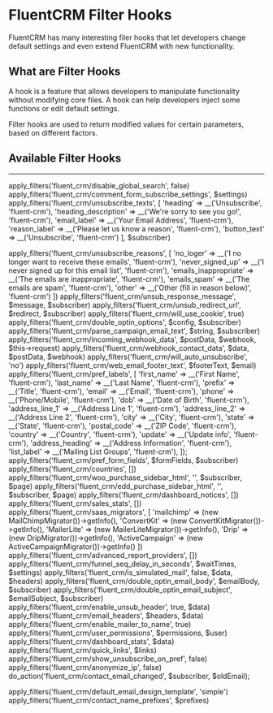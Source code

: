 # FluentCRM Filter Hooks

<Badge type="tip" vertical="top" text="FluentCRM Core" /> <Badge type="warning" vertical="top" text="Intermediate" />

FluentCRM has many interesting filer hooks that let developers change default settings and even extend FluentCRM with new functionality.

## What are Filter Hooks

A hook is a feature that allows developers to manipulate functionality without modifying core files. A hook can help developers inject some functions or edit default settings.

Filter hooks are used to return modified values for certain parameters, based on different factors.

## Available Filter Hooks



------
apply_filters('fluent_crm/disable_global_search', false)
apply_filters('fluent_crm/comment_form_subscribe_settings', $settings)
apply_filters('fluent_crm/unsubscribe_texts', [
'heading'             => __('Unsubscribe', 'fluent-crm'),
'heading_description' => __('We\'re sorry to see you go!', 'fluent-crm'),
'email_label'         => __('Your Email Address', 'fluent-crm'),
'reason_label'        => __('Please let us know a reason', 'fluent-crm'),
'button_text'         => __('Unsubscribe', 'fluent-crm')
], $subscriber)

apply_filters('fluent_crm/unsubscribe_reasons', [
'no_loger'             => __('I no longer want to receive these emails', 'fluent-crm'),
'never_signed_up'      => __('I never signed up for this email list', 'fluent-crm'),
'emails_inappropriate' => __('The emails are inappropriate', 'fluent-crm'),
'emails_spam'          => __('The emails are spam', 'fluent-crm'),
'other'                => __('Other (fill in reason below)', 'fluent-crm')
])
apply_filters('fluent_crm/unsub_response_message', $message, $subscriber)
apply_filters('fluent_crm/unsub_redirect_url', $redirect, $subscriber)
apply_filters('fluent_crm/will_use_cookie', true)
apply_filters('fluent_crm/double_optin_options', $config, $subscriber)
apply_filters('fluent_crm/parse_campaign_email_text', $string, $subscriber)
apply_filters('fluent_crm/incoming_webhook_data', $postData, $webhook, $this->request)
apply_filters('fluent_crm/webhook_contact_data', $data, $postData, $webhook)
apply_filters('fluent_crm/will_auto_unsubscribe', 'no')
apply_filters('fluent_crm/web_email_footer_text', $footerText, $email)
apply_filters('fluent_crm/pref_labels', [
'first_name'      => __('First Name', 'fluent-crm'),
'last_name'       => __('Last Name', 'fluent-crm'),
'prefix'          => __('Title', 'fluent-crm'),
'email'           => __('Email', 'fluent-crm'),
'phone'           => __('Phone/Mobile', 'fluent-crm'),
'dob'             => __('Date of Birth', 'fluent-crm'),
'address_line_1'  => __('Address Line 1', 'fluent-crm'),
'address_line_2'  => __('Address Line 2', 'fluent-crm'),
'city'            => __('City', 'fluent-crm'),
'state'           => __('State', 'fluent-crm'),
'postal_code'     => __('ZIP Code', 'fluent-crm'),
'country'         => __('Country', 'fluent-crm'),
'update'          => __('Update info', 'fluent-crm'),
'address_heading' => __('Address Information', 'fluent-crm'),
'list_label'      => __('Mailing List Groups', 'fluent-crm'),
]);
apply_filters('fluent_crm/pref_form_fields', $formFields, $subscriber)
apply_filters('fluent_crm/countries', [])
apply_filters('fluent_crm/woo_purchase_sidebar_html', '', $subscriber, $page)
apply_filters('fluent_crm/edd_purchase_sidebar_html', '', $subscriber, $page)
apply_filters('fluent_crm/dashboard_notices', [])
apply_filters('fluent_crm/sales_stats', [])
apply_filters('fluent_crm/saas_migrators', [
    'mailchimp'      => (new MailChimpMigrator())->getInfo(),
    'ConvertKit'     => (new ConvertKitMigrator())->getInfo(),
    'MailerLite'     => (new MailerLiteMigrator())->getInfo(),
    'Drip'           => (new DripMigrator())->getInfo(),
    'ActiveCampaign' => (new ActiveCampaignMigrator())->getInfo()
])
apply_filters('fluent_crm/advanced_report_providers', [])
apply_filters('fluent_crm/funnel_seq_delay_in_seconds', $waitTimes, $settings)
apply_filters('fluent_crm/is_simulated_mail', false, $data, $headers)
apply_filters('fluent_crm/double_optin_email_body', $emailBody, $subscriber)
apply_filters('fluent_crm/double_optin_email_subject', $emailSubject, $subscriber)
apply_filters('fluent_crm/enable_unsub_header', true, $data)
apply_filters('fluent_crm/email_headers', $headers, $data)
apply_filters('fluent_crm/enable_mailer_to_name', true)
apply_filters('fluent_crm/user_permissions', $permissions, $user)
apply_filters('fluent_crm/dashboard_stats', $data)
apply_filters('fluent_crm/quick_links', $links)
apply_filters('fluent_crm/show_unsubscribe_on_pref', false)
apply_filters('fluent_crm/anonymize_ip', false)
do_action('fluent_crm/contact_email_changed', $subscriber, $oldEmail);

apply_filters('fluent_crm/default_email_design_template', 'simple')
apply_filters('fluent_crm/contact_name_prefixes', $prefixes)
